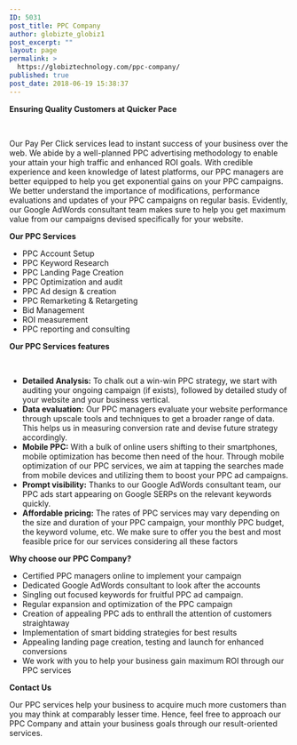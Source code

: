```yaml
---
ID: 5031
post_title: PPC Company
author: globizte_globiz1
post_excerpt: ""
layout: page
permalink: >
  https://globiztechnology.com/ppc-company/
published: true
post_date: 2018-06-19 15:38:37
---
```

<b>Ensuring Quality Customers at Quicker Pace</b>

&nbsp;

<span style="font-weight: 400;">Our Pay Per Click services lead to instant success of your business over the web. We abide by a well-planned PPC advertising methodology to enable your attain your high traffic and enhanced ROI goals. With credible experience and keen knowledge of latest platforms, our PPC managers are better equipped to help you get exponential gains on your PPC campaigns. We better understand the importance of modifications, performance evaluations and updates of your PPC campaigns on regular basis. Evidently, our Google AdWords consultant team makes sure to help you get maximum value from our campaigns devised specifically for your website.</span>

<b>Our PPC Services</b>
<ul>
 	<li style="font-weight: 400;"><span style="font-weight: 400;">PPC Account Setup</span></li>
 	<li style="font-weight: 400;"><span style="font-weight: 400;">PPC Keyword Research</span></li>
 	<li style="font-weight: 400;"><span style="font-weight: 400;">PPC Landing Page Creation</span></li>
 	<li style="font-weight: 400;"><span style="font-weight: 400;">PPC Optimization and audit</span></li>
 	<li style="font-weight: 400;"><span style="font-weight: 400;">PPC Ad design &amp; creation </span></li>
 	<li style="font-weight: 400;"><span style="font-weight: 400;">PPC Remarketing &amp; Retargeting</span></li>
 	<li style="font-weight: 400;"><span style="font-weight: 400;">Bid Management</span></li>
 	<li style="font-weight: 400;"><span style="font-weight: 400;">ROI measurement</span></li>
 	<li style="font-weight: 400;"><span style="font-weight: 400;">PPC reporting and consulting</span></li>
</ul>
<b>Our PPC Services features</b>

&nbsp;
<ul>
 	<li><b>Detailed Analysis:<span style="font-weight: 400;"> To chalk out a win-win PPC strategy, we start with auditing your ongoing campaign (if exists), followed by detailed study of your website and your business vertical.</span></b></li>
 	<li><b>Data evaluation:</b> Our PPC managers evaluate your website performance through upscale tools and techniques to get a broader range of data. This helps us in measuring conversion rate and devise future strategy accordingly.</li>
 	<li><b>Mobile PPC:</b><span style="font-weight: 400;"> With a bulk of online users shifting to their smartphones, mobile optimization has become then need of the hour. Through mobile optimization of our PPC services, we aim at tapping the searches made from mobile devices and utilizing them to boost your PPC ad campaigns.</span></li>
 	<li><b>Prompt visibility:</b><span style="font-weight: 400;"> Thanks to our Google AdWords consultant team, our PPC ads start appearing on Google SERPs on the relevant keywords quickly. </span></li>
 	<li><b>Affordable pricing:</b><span style="font-weight: 400;"> The rates of PPC services may vary depending on the size and duration of your PPC campaign, your monthly PPC budget, the keyword volume, etc. We make sure to offer you the best and most feasible price for our services considering all these factors</span></li>
</ul>
<b>
</b><b>Why choose our PPC Company?</b>
<ul>
 	<li style="font-weight: 400;"><span style="font-weight: 400;">Certified PPC managers online to implement your campaign</span></li>
 	<li style="font-weight: 400;"><span style="font-weight: 400;">Dedicated Google AdWords consultant to look after the accounts</span></li>
 	<li style="font-weight: 400;"><span style="font-weight: 400;">Singling out focused keywords for fruitful PPC ad campaign.</span></li>
 	<li style="font-weight: 400;"><span style="font-weight: 400;">Regular expansion and optimization of the PPC campaign </span></li>
 	<li style="font-weight: 400;"><span style="font-weight: 400;">Creation of appealing PPC ads to enthrall the attention of customers straightaway</span></li>
 	<li style="font-weight: 400;"><span style="font-weight: 400;">Implementation of smart bidding strategies for best results</span></li>
 	<li style="font-weight: 400;"><span style="font-weight: 400;">Appealing landing page creation, testing and launch for enhanced conversions</span></li>
 	<li style="font-weight: 400;"><span style="font-weight: 400;">We work with you to help your business gain maximum ROI through our PPC services</span></li>
</ul>
<b>Contact Us</b>

<span style="font-weight: 400;">Our PPC services help your business to acquire much more customers than you may think at comparably lesser time. Hence, feel free to approach our PPC Company and attain your business goals through our result-oriented services.</span>

<span style="font-weight: 400;"> </span>

&nbsp;

&nbsp;

&nbsp;

&nbsp;